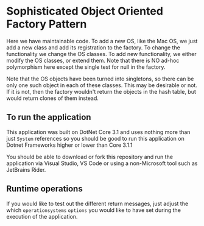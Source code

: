 # Sophisticated Object Oriented Factory Pattern

Here we have maintainable code. To add a new OS, like the Mac OS, we just add a new class and add its registration to the factory.
To change the functionality we change the OS classes. To add new functionality, we either modify the OS classes, or extend them.
Note that there is NO ad-hoc polymorphism here except the single test for null in the factory.

Note that the OS objects have been turned into singletons, so there can be only one such object in each of these classes.
This may be desirable or not. If it is not, then the factory wouldn't return the objects in the hash table,
but would return clones of them instead.

## To run the application

This application was built on DotNet Core 3.1 and uses nothing more than just `System` references so you should be good
to run this application on Dotnet Frameworks higher or lower than Core 3.1.1

You should be able to download or fork this repository and run the application via Visual Studio, VS Code or using a non-Microsoft tool such as JetBrains Rider.

## Runtime operations

If you would like to test out the different return messages, just adjust the which `operationsystems` `options`
you would like to have set during the execution of the application. 
